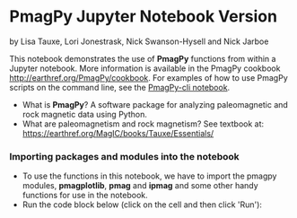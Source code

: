 # PmagPy Jupyter Notebook Version

by Lisa Tauxe, Lori Jonestrask, Nick Swanson-Hysell and Nick Jarboe


This notebook demonstrates the use of **PmagPy** functions from within a  Jupyter notebook. More information is available in the PmagPy cookbook http://earthref.org/PmagPy/cookbook.   For examples of how to use PmagPy scripts on the command line, see the [PmagPy-cli notebook](http://pmagpy.github.io/PmagPy-cli.html).

- What is **PmagPy**?  A software package for analyzing paleomagnetic and rock magnetic data using Python.
- What are paleomagnetism and rock magnetism?  See textbook at: https://earthref.org/MagIC/books/Tauxe/Essentials/


### Importing packages and modules into the notebook
- To use the functions in this notebook, we have to   import the pmagpy modules, **pmagplotlib**, **pmag** and **ipmag** and some other handy functions for use in the notebook.
- Run the code block below (click on the cell and then click 'Run'):
